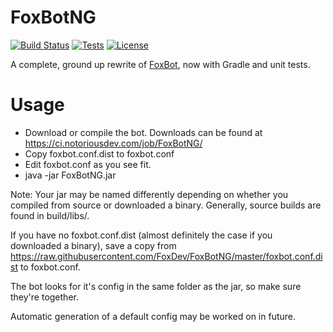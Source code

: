 FoxBotNG
========

[![Build Status](https://img.shields.io/jenkins/s/https/ci.notoriousdev.com/FoxBotNG.svg?style=flat-square)](https://ci.notoriousdev.com/job/FoxBotNG/)
[![Tests](https://img.shields.io/jenkins/t/https/ci.notoriousdev.com/FoxBotNG.svg?style=flat-square)](https://ci.notoriousdev.com/job/FoxBotNG/testngreports/)
[![License](https://img.shields.io/badge/license-GPLv3-blue.svg?style=flat-square)](https://www.gnu.org/licenses/gpl-3.0.en.html)

A complete, ground up rewrite of [FoxBot](https://github.com/FoxDev/FoxBot), now with Gradle and unit tests.

# Usage

* Download or compile the bot. Downloads can be found at https://ci.notoriousdev.com/job/FoxBotNG/
* Copy foxbot.conf.dist to foxbot.conf
* Edit foxbot.conf as you see fit.
* java -jar FoxBotNG.jar

Note: Your jar may be named differently depending on whether you compiled from source or downloaded a binary. Generally, source builds are found in build/libs/.

If you have no foxbot.conf.dist (almost definitely the case if you downloaded a binary), save a copy from https://raw.githubusercontent.com/FoxDev/FoxBotNG/master/foxbot.conf.dist to foxbot.conf.

The bot looks for it's config in the same folder as the jar, so make sure they're together.

Automatic generation of a default config may be worked on in future.